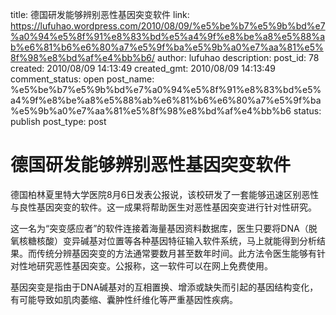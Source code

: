 title: 德国研发能够辨别恶性基因突变软件
link: https://lufuhao.wordpress.com/2010/08/09/%e5%be%b7%e5%9b%bd%e7%a0%94%e5%8f%91%e8%83%bd%e5%a4%9f%e8%be%a8%e5%88%ab%e6%81%b6%e6%80%a7%e5%9f%ba%e5%9b%a0%e7%aa%81%e5%8f%98%e8%bd%af%e4%bb%b6/
author: lufuhao
description: 
post_id: 78
created: 2010/08/09 14:13:49
created_gmt: 2010/08/09 14:13:49
comment_status: open
post_name: %e5%be%b7%e5%9b%bd%e7%a0%94%e5%8f%91%e8%83%bd%e5%a4%9f%e8%be%a8%e5%88%ab%e6%81%b6%e6%80%a7%e5%9f%ba%e5%9b%a0%e7%aa%81%e5%8f%98%e8%bd%af%e4%bb%b6
status: publish
post_type: post

# 德国研发能够辨别恶性基因突变软件

德国柏林夏里特大学医院8月6日发表公报说，该校研发了一套能够迅速区别恶性与良性基因突变的软件。这一成果将帮助医生对恶性基因突变进行针对性研究。 

这一名为“突变感应者”的软件连接着海量基因资料数据库，医生只要将DNA（脱氧核糖核酸）变异碱基对位置等各种基因特征输入软件系统，马上就能得到分析结果。而传统分辨基因突变的方法通常要数月甚至数年时间。此方法令医生能够有针对性地研究恶性基因突变。公报称，这一软件可以在网上免费使用。 

基因突变是指由于DNA碱基对的互相置换、增添或缺失而引起的基因结构变化，有可能导致如肌肉萎缩、囊肿性纤维化等严重基因性疾病。